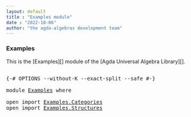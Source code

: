 ```yaml
---
layout: default
title : "Examples module"
date : "2022-18-06"
author: "the agda-algebras development team"
---
```


### <a id="examples">Examples</a>

This is the [Examples][] module of the [Agda Universal Algebra Library][].

<pre class="Agda">

<a id="242" class="Symbol">{-#</a> <a id="246" class="Keyword">OPTIONS</a> <a id="254" class="Pragma">--without-K</a> <a id="266" class="Pragma">--exact-split</a> <a id="280" class="Pragma">--safe</a> <a id="287" class="Symbol">#-}</a>

<a id="292" class="Keyword">module</a> <a id="299" href="Examples.html" class="Module">Examples</a> <a id="308" class="Keyword">where</a>

<a id="315" class="Keyword">open</a> <a id="320" class="Keyword">import</a> <a id="327" href="Examples.Categories.html" class="Module">Examples.Categories</a>
<a id="347" class="Keyword">open</a> <a id="352" class="Keyword">import</a> <a id="359" href="Examples.Structures.html" class="Module">Examples.Structures</a>

</pre>

